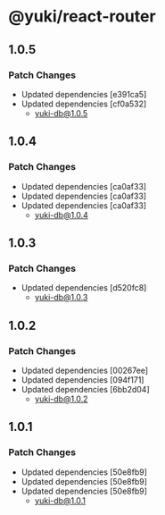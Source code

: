 # @yuki/react-router

## 1.0.5

### Patch Changes

- Updated dependencies [e391ca5]
- Updated dependencies [cf0a532]
  - yuki-db@1.0.5

## 1.0.4

### Patch Changes

- Updated dependencies [ca0af33]
- Updated dependencies [ca0af33]
- Updated dependencies [ca0af33]
  - yuki-db@1.0.4

## 1.0.3

### Patch Changes

- Updated dependencies [d520fc8]
  - yuki-db@1.0.3

## 1.0.2

### Patch Changes

- Updated dependencies [00267ee]
- Updated dependencies [094f171]
- Updated dependencies [6bb2d04]
  - yuki-db@1.0.2

## 1.0.1

### Patch Changes

- Updated dependencies [50e8fb9]
- Updated dependencies [50e8fb9]
- Updated dependencies [50e8fb9]
  - yuki-db@1.0.1
